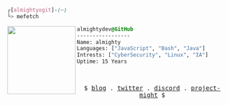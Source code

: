 
```css
┌[almighty☮git]-(~)
└> mefetch
```
 

<div style="display:block;text-align:left"><img align="left" src="https://avatars.githubusercontent.com/u/93069292?s=400&u=a4719d2a902717bf6752186046903400b4f6e4c0&v=4" border="0" style="width:156px;">
  
  ```css
  almightydev@GitHub
  -----------------
  Name: almighty
  Languages: ["JavaScript", "Bash", "Java"]
  Intrests: ["CyberSecurity", "Linux", "IA"]  
  Uptime: 15 Years
  ```
</div>



<br />
<p align="center">
  <samp>
    $   <a href="" target="_blank">blog</a> .
    <a href="https://twitter.com/" target="_blank">twitter</a> .
    <a href="https://discordapp.com/users/507714110708908042" target="_blank">discord</a> .
    <a href="https://github.com/almightydev" target="_blank">project-might</a> $
  </samp>
</p>


<!-- [![Typing SVG](https://readme-typing-svg.demolab.com?font=Dosis&weight=700&size=20&duration=5000&pause=1000&color=86b4e0&background=1E42FF00&center=true&width=435&lines=ALMIGHTY+DEV)](https://git.io/typing-svg)  [![Typing SVG](https://readme-typing-svg.demolab.com?font=Dosis&weight=700&pause=1000&color=ea716a&background=1E42FF00&center=true&width=435&lines=GITHUB.COM%2FALMIGHTYDEV)](https://git.io/typing-svg)

 <br><br>
 <br>
<img align="left" src="https://profile-counter.glitch.me/almightydev/count.svg" />

 -->


